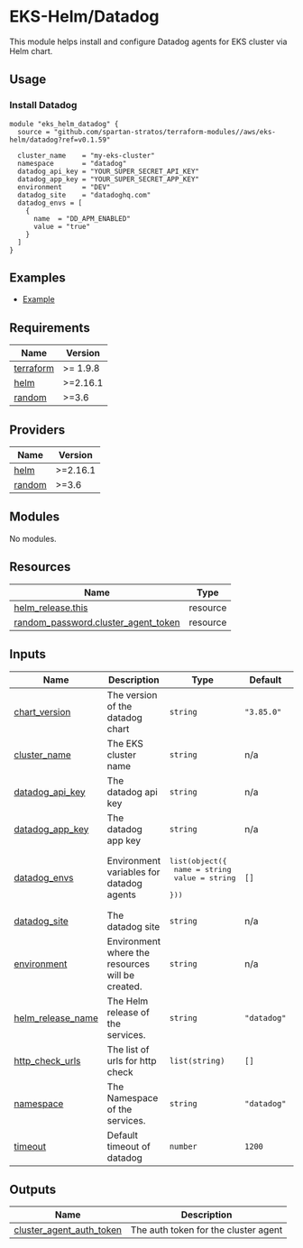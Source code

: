 # EKS-Helm/Datadog

This module helps install and configure Datadog agents for EKS cluster via Helm chart.

## Usage

### Install Datadog

```hcl
module "eks_helm_datadog" {
  source = "github.com/spartan-stratos/terraform-modules//aws/eks-helm/datadog?ref=v0.1.59"

  cluster_name    = "my-eks-cluster"
  namespace       = "datadog"
  datadog_api_key = "YOUR_SUPER_SECRET_API_KEY"
  datadog_app_key = "YOUR_SUPER_SECRET_APP_KEY"
  environment     = "DEV"
  datadog_site    = "datadoghq.com"
  datadog_envs = [
    {
      name  = "DD_APM_ENABLED"
      value = "true"
    }
  ]
}

```

## Examples

- [Example](./examples/)

<!-- BEGIN_TF_DOCS -->

## Requirements

| Name                                                                      | Version  |
|---------------------------------------------------------------------------|----------|
| <a name="requirement_terraform"></a> [terraform](#requirement\_terraform) | >= 1.9.8 |
| <a name="requirement_helm"></a> [helm](#requirement\_helm)                | >=2.16.1 |
| <a name="requirement_random"></a> [random](#requirement\_random)          | >=3.6    |

## Providers

| Name                                                       | Version  |
|------------------------------------------------------------|----------|
| <a name="provider_helm"></a> [helm](#provider\_helm)       | >=2.16.1 |
| <a name="provider_random"></a> [random](#provider\_random) | >=3.6    |

## Modules

No modules.

## Resources

| Name                                                                                                                           | Type     |
|--------------------------------------------------------------------------------------------------------------------------------|----------|
| [helm_release.this](https://registry.terraform.io/providers/hashicorp/helm/latest/docs/resources/release)                      | resource |
| [random_password.cluster_agent_token](https://registry.terraform.io/providers/hashicorp/random/latest/docs/resources/password) | resource |

## Inputs

| Name                                                                                      | Description                                      | Type                                                                             | Default     | Required |
|-------------------------------------------------------------------------------------------|--------------------------------------------------|----------------------------------------------------------------------------------|-------------|:--------:|
| <a name="input_chart_version"></a> [chart\_version](#input\_chart\_version)               | The version of the datadog chart                 | `string`                                                                         | `"3.85.0"`  |    no    |
| <a name="input_cluster_name"></a> [cluster\_name](#input\_cluster\_name)                  | The EKS cluster name                             | `string`                                                                         | n/a         |   yes    |
| <a name="input_datadog_api_key"></a> [datadog\_api\_key](#input\_datadog\_api\_key)       | The datadog api key                              | `string`                                                                         | n/a         |   yes    |
| <a name="input_datadog_app_key"></a> [datadog\_app\_key](#input\_datadog\_app\_key)       | The datadog app key                              | `string`                                                                         | n/a         |   yes    |
| <a name="input_datadog_envs"></a> [datadog\_envs](#input\_datadog\_envs)                  | Environment variables for datadog agents         | <pre>list(object({<br/>    name  = string<br/>    value = string<br/>  }))</pre> | `[]`        |    no    |
| <a name="input_datadog_site"></a> [datadog\_site](#input\_datadog\_site)                  | The datadog site                                 | `string`                                                                         | n/a         |   yes    |
| <a name="input_environment"></a> [environment](#input\_environment)                       | Environment where the resources will be created. | `string`                                                                         | n/a         |   yes    |
| <a name="input_helm_release_name"></a> [helm\_release\_name](#input\_helm\_release\_name) | The Helm release of the services.                | `string`                                                                         | `"datadog"` |    no    |
| <a name="input_http_check_urls"></a> [http\_check\_urls](#input\_http\_check\_urls)       | The list of urls for http check                  | `list(string)`                                                                   | `[]`        |    no    |
| <a name="input_namespace"></a> [namespace](#input\_namespace)                             | The Namespace of the services.                   | `string`                                                                         | `"datadog"` |    no    |
| <a name="input_timeout"></a> [timeout](#input\_timeout)                                   | Default timeout of datadog                       | `number`                                                                         | `1200`      |    no    |

## Outputs

| Name                                                                                                               | Description                          |
|--------------------------------------------------------------------------------------------------------------------|--------------------------------------|
| <a name="output_cluster_agent_auth_token"></a> [cluster\_agent\_auth\_token](#output\_cluster\_agent\_auth\_token) | The auth token for the cluster agent |

<!-- END_TF_DOCS -->
